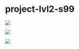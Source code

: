 # project-lvl2-s99

<a href="https://codeclimate.com/github/KruglovDV/project-lvl2-s99"><img src="https://codeclimate.com/github/KruglovDV/project-lvl2-s99/badges/gpa.svg" /></a>

<a href="https://codeclimate.com/github/KruglovDV/project-lvl2-s99/coverage"><img src="https://codeclimate.com/github/KruglovDV/project-lvl2-s99/badges/coverage.svg" /></a>

<a href="https://codeclimate.com/github/KruglovDV/project-lvl2-s99"><img src="https://codeclimate.com/github/KruglovDV/project-lvl2-s99/badges/issue_count.svg" /></a>
